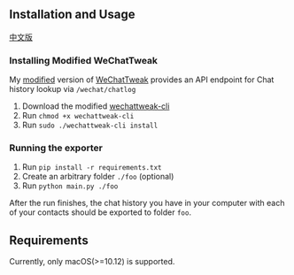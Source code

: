 ## Installation and Usage

[中文版](./README.cn.md)

### Installing Modified WeChatTweak
My [modified](https://github.com/JettChenT/WeChatTweak-macOS) version of 
[WeChatTweak](https://github.com/sunnyyoung/WeChatTweak-macOS) provides an API endpoint for Chat history lookup via `/wechat/chatlog`

1. Download the modified [wechattweak-cli](https://github.com/JettChenT/WeChatTweak-CLI/releases/latest/download/wechattweak-cli)
2. Run `chmod +x wechattweak-cli`
3. Run `sudo ./wechattweak-cli install`

### Running the exporter
1. Run `pip install -r requirements.txt`
2. Create an arbitrary folder `./foo` (optional)
3. Run `python main.py ./foo`

After the run finishes, the chat history you have in your computer with each of your contacts
should be exported to folder `foo`.

## Requirements
Currently, only macOS(>=10.12) is supported.

